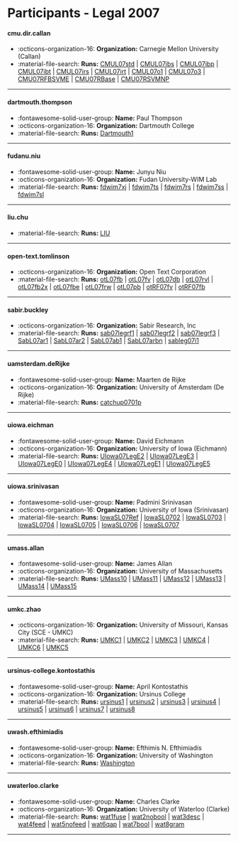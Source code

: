 # Participants - Legal 2007 

#### cmu.dir.callan
 - :octicons-organization-16: **Organization:** Carnegie Mellon University (Callan)
 - :material-file-search: **Runs:** [CMUL07std](./runs.md#cmul07std) | [CMUL07ibs](./runs.md#cmul07ibs) | [CMUL07ibp](./runs.md#cmul07ibp) | [CMUL07ibt](./runs.md#cmul07ibt) | [CMUL07irs](./runs.md#cmul07irs) | [CMUL07irt](./runs.md#cmul07irt) | [CMUL07o1](./runs.md#cmul07o1) | [CMUL07o3](./runs.md#cmul07o3) | [CMU07RFBSVME](./runs.md#cmu07rfbsvme) | [CMU07RBase](./runs.md#cmu07rbase) | [CMU07RSVMNP](./runs.md#cmu07rsvmnp)

---
#### dartmouth.thompson
 - :fontawesome-solid-user-group: **Name:** Paul Thompson
 - :octicons-organization-16: **Organization:** Dartmouth College
 - :material-file-search: **Runs:** [Dartmouth1](./runs.md#dartmouth1)

---
#### fudanu.niu
 - :fontawesome-solid-user-group: **Name:** Junyu Niu
 - :octicons-organization-16: **Organization:** Fudan University-WIM Lab
 - :material-file-search: **Runs:** [fdwim7xj](./runs.md#fdwim7xj) | [fdwim7ts](./runs.md#fdwim7ts) | [fdwim7rs](./runs.md#fdwim7rs) | [fdwim7ss](./runs.md#fdwim7ss) | [fdwim7sl](./runs.md#fdwim7sl)

---
#### liu.chu
 - :material-file-search: **Runs:** [LIU](./runs.md#liu)

---
#### open-text.tomlinson
 - :octicons-organization-16: **Organization:** Open Text Corporation
 - :material-file-search: **Runs:** [otL07fb](./runs.md#otl07fb) | [otL07fv](./runs.md#otl07fv) | [otL07db](./runs.md#otl07db) | [otL07rvl](./runs.md#otl07rvl) | [otL07fb2x](./runs.md#otl07fb2x) | [otL07fbe](./runs.md#otl07fbe) | [otL07frw](./runs.md#otl07frw) | [otL07pb](./runs.md#otl07pb) | [otRF07fv](./runs.md#otrf07fv) | [otRF07fb](./runs.md#otrf07fb)

---
#### sabir.buckley
 - :octicons-organization-16: **Organization:** Sabir Research, Inc
 - :material-file-search: **Runs:** [sab07legrf1](./runs.md#sab07legrf1) | [sab07legrf2](./runs.md#sab07legrf2) | [sab07legrf3](./runs.md#sab07legrf3) | [SabL07ar1](./runs.md#sabl07ar1) | [SabL07ar2](./runs.md#sabl07ar2) | [SabL07ab1](./runs.md#sabl07ab1) | [SabL07arbn](./runs.md#sabl07arbn) | [sableg07i1](./runs.md#sableg07i1)

---
#### uamsterdam.deRijke
 - :fontawesome-solid-user-group: **Name:** Maarten de Rijke
 - :octicons-organization-16: **Organization:** University of Amsterdam (De Rijke)
 - :material-file-search: **Runs:** [catchup0701p](./runs.md#catchup0701p)

---
#### uiowa.eichman
 - :fontawesome-solid-user-group: **Name:** David Eichmann
 - :octicons-organization-16: **Organization:** University of Iowa (Eichmann)
 - :material-file-search: **Runs:** [UIowa07LegE2](./runs.md#uiowa07lege2) | [UIowa07LegE3](./runs.md#uiowa07lege3) | [UIowa07LegE0](./runs.md#uiowa07lege0) | [UIowa07LegE4](./runs.md#uiowa07lege4) | [UIowa07LegE1](./runs.md#uiowa07lege1) | [UIowa07LegE5](./runs.md#uiowa07lege5)

---
#### uiowa.srinivasan
 - :fontawesome-solid-user-group: **Name:** Padmini Srinivasan
 - :octicons-organization-16: **Organization:** University of Iowa (Srinivasan)
 - :material-file-search: **Runs:** [IowaSL07Ref](./runs.md#iowasl07ref) | [IowaSL0702](./runs.md#iowasl0702) | [IowaSL0703](./runs.md#iowasl0703) | [IowaSL0704](./runs.md#iowasl0704) | [IowaSL0705](./runs.md#iowasl0705) | [IowaSL0706](./runs.md#iowasl0706) | [IowaSL0707](./runs.md#iowasl0707)

---
#### umass.allan
 - :fontawesome-solid-user-group: **Name:** James Allan
 - :octicons-organization-16: **Organization:** University of Massachusetts
 - :material-file-search: **Runs:** [UMass10](./runs.md#umass10) | [UMass11](./runs.md#umass11) | [UMass12](./runs.md#umass12) | [UMass13](./runs.md#umass13) | [UMass14](./runs.md#umass14) | [UMass15](./runs.md#umass15)

---
#### umkc.zhao
 - :octicons-organization-16: **Organization:** University of Missouri, Kansas City (SCE - UMKC)
 - :material-file-search: **Runs:** [UMKC1](./runs.md#umkc1) | [UMKC2](./runs.md#umkc2) | [UMKC3](./runs.md#umkc3) | [UMKC4](./runs.md#umkc4) | [UMKC6](./runs.md#umkc6) | [UMKC5](./runs.md#umkc5)

---
#### ursinus-college.kontostathis
 - :fontawesome-solid-user-group: **Name:** April Kontostathis
 - :octicons-organization-16: **Organization:** Ursinus College
 - :material-file-search: **Runs:** [ursinus1](./runs.md#ursinus1) | [ursinus2](./runs.md#ursinus2) | [ursinus3](./runs.md#ursinus3) | [ursinus4](./runs.md#ursinus4) | [ursinus5](./runs.md#ursinus5) | [ursinus6](./runs.md#ursinus6) | [ursinus7](./runs.md#ursinus7) | [ursinus8](./runs.md#ursinus8)

---
#### uwash.efthimiadis
 - :fontawesome-solid-user-group: **Name:** Efthimis N. Efthimiadis
 - :octicons-organization-16: **Organization:** University of Washington
 - :material-file-search: **Runs:** [Washington](./runs.md#washington)

---
#### uwaterloo.clarke
 - :fontawesome-solid-user-group: **Name:** Charles Clarke
 - :octicons-organization-16: **Organization:** University of Waterloo (Clarke)
 - :material-file-search: **Runs:** [wat1fuse](./runs.md#wat1fuse) | [wat2nobool](./runs.md#wat2nobool) | [wat3desc](./runs.md#wat3desc) | [wat4feed](./runs.md#wat4feed) | [wat5nofeed](./runs.md#wat5nofeed) | [wat6qap](./runs.md#wat6qap) | [wat7bool](./runs.md#wat7bool) | [wat8gram](./runs.md#wat8gram)

---
